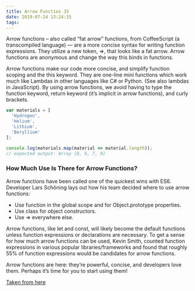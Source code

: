 ```yaml
---
title: Arrow Functios JS
date: 2019-07-24 13:24:15
tags:
---
```

Arrow functions – also called “fat arrow” functions, from CoffeeScript (a transcompiled language) — are a more concise syntax for writing function expressions. They utilize a new token, =>, that looks like a fat arrow. Arrow functions are anonymous and change the way this binds in functions.

Arrow functions make our code more concise, and simplify function scoping and the this keyword. They are one-line mini functions which work much like Lambdas in other languages like C# or Python. (See also lambdas in JavaScript). By using arrow functions, we avoid having to type the function keyword, return keyword (it’s implicit in arrow functions), and curly brackets.

```javascript
var materials = [
  'Hydrogen',
  'Helium',
  'Lithium',
  'Beryllium'
];

console.log(materials.map(material => material.length));
// expected output: Array [8, 6, 7, 9]
```

### How Much Use Is There for Arrow Functions?
Arrow functions have been called one of the quickest wins with ES6. Developer Lars Schöning lays out how his team decided where to use arrow functions:

- Use function in the global scope and for Object.prototype properties.
- Use class for object constructors.
- Use => everywhere else.

Arrow functions, like let and const, will likely become the default functions unless function expressions or declarations are necessary. To get a sense for how much arrow functions can be used, Kevin Smith, counted function expressions in various popular libraries/frameworks and found that roughly 55% of function expressions would be candidates for arrow functions.

Arrow functions are here: they’re powerful, concise, and developers love them. Perhaps it’s time for you to start using them!

[Taken from here](https://www.sitepoint.com/es6-arrow-functions-new-fat-concise-syntax-javascript/)

